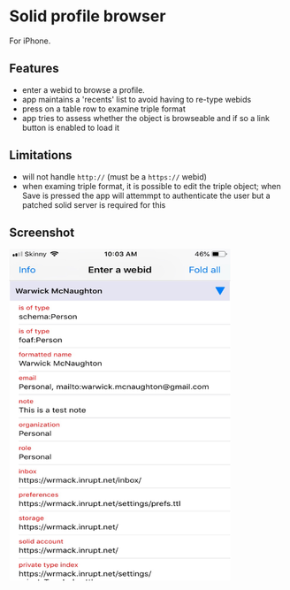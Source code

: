 #  Solid profile browser

For iPhone.  



## Features
- enter a webid to browse a profile.
- app maintains a 'recents' list to avoid having to re-type webids
- press on a table row to examine triple format
- app tries to assess whether the object is browseable and if so a link button is enabled to load it

## Limitations
- will not handle `http://` (must be a `https://` webid)
- when examing triple format, it is possible to edit the triple object; when Save is pressed the app will attemmpt to authenticate the user but a patched solid server is required for this



## Screenshot
 
 <img src="Screenshot.jpg" width="400" height="600" />
